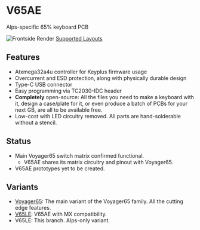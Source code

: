 # V65AE
Alps-specific 65% keyboard PCB

![Frontside Render](https://github.com/ai03-2725/Voyager65/blob/V65AE/Renders/Back.png)
[Supported Layouts](http://www.keyboard-layout-editor.com/#/gists/98784f0271c0b4e29edec77185eb883a)

## Features
* Atxmega32a4u controller for Keyplus firmware usage
* Overcurrent and ESD protection, along with physically durable design
* Type-C USB connector
* Easy programming via TC2030-IDC header
* **Completely** open-source: All the files you need to make a keyboard with it, design a case/plate for it, or even produce a batch of PCBs for your next GB, are all to be available free.
* Low-cost with LED circuitry removed. All parts are hand-solderable without a stencil.

## Status
* Main Voyager65 switch matrix confirmed functional.
	* V65AE shares its matrix circuitry and pinout with Voyager65.
* V65AE prototypes yet to be created.

## Variants
* [Voyager65](https://github.com/ai03-2725/Voyager65): The main variant of the Voyager65 family. All the cutting edge features.
* [V65LE](https://github.com/ai03-2725/Voyager65/tree/V65LE): V65AE with MX compatibility.
* V65LE: This branch. Alps-only variant.
